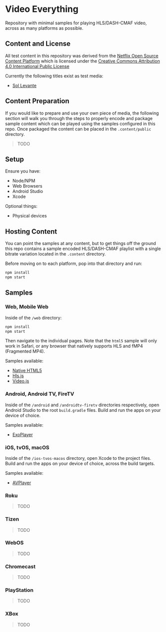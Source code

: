 # Video Everything

Repository with minimal samples for playing HLS/DASH-CMAF video, across as many platforms as possible.

## Content and License

All test content in this repository was derived from the [Netflix Open Source Content Platform](https://opencontent.netflix.com/) which is licensed under the [Creative Commons Attribution 4.0 International Public License](https://www.google.com/url?q=https%3A%2F%2Fcreativecommons.org%2Flicenses%2Fby%2F4.0%2Flegalcode&sa=D&sntz=1&usg=AFQjCNFm6hmkXeNuPlc9AohLWBxgxp3BCw)

Currently the following titles exist as test media:
* [Sol Levante](https://opencontent.netflix.com/#h.yk08awhc210g)

## Content Preparation

If you would like to prepare and use your own piece of media, the following section will walk you through the steps to properly encode and package sample content which can be played using the samples configured in this repo. Once packaged the content can be placed in the `.content/public` directory.

> TODO

## Setup

Ensure you have:
* Node/NPM
* Web Browsers
* Android Studio
* Xcode

Optional things:
* Physical devices

## Hosting Content

You can point the samples at any content, but to get things off the ground this repo contains a sample encoded HLS/DASH-CMAF playlist with a single bitrate variation located in the `.content` directory.

Before moving on to each platform, pop into that directory and run:

```sh
npm install
npm start
```

## Samples

### Web, Mobile Web

Inside of the `/web` directory:

```sh
npm install
npm start
```

Then navigate to the individual pages. Note that the `html5` sample will only work in Safari, or any browser that natively supports HLS and fMP4 (Fragmented MP4).

Samples available:

* [Native HTML5](https://developer.apple.com/library/archive/documentation/AudioVideo/Conceptual/Using_HTML5_Audio_Video/AudioandVideoTagBasics/AudioandVideoTagBasics.html#//apple_ref/doc/uid/TP40009523-CH2-SW1)
* [Hls.js](https://github.com/video-dev/hls.js)
* [Video.js](https://videojs.com/getting-started/)

### Android, Android TV, FireTV

Inside of the `/android` and `/androidtv-firetv` directories respectively, open Android Studio to the root `build.gradle` files. Build and run the apps on your device of choice.

Samples available:

* [ExoPlayer](https://exoplayer.dev/hello-world.html)
### iOS, tvOS, macOS

Inside of the `/ios-tvos-macos` directory, open Xcode to the project files. Build and run the apps on your device of choice, across the build targets.

Samples available:
* [AVPlayer](https://developer.apple.com/library/archive/documentation/AudioVideo/Conceptual/MediaPlaybackGuide/Contents/Resources/en.lproj/GettingStarted/GettingStarted.html)

### Roku

> TODO

### Tizen

> TODO

### WebOS

> TODO

### Chromecast

> TODO

### PlayStation

> TODO

### XBox

> TODO
